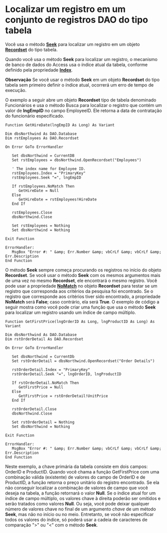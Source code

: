 
# Localizar um registro em um conjunto de registros DAO do tipo tabela

Você usa o método  **[Seek](http://msdn.microsoft.com/library/EF83D909-C962-B016-7D33-36EACDC25C2C%28Office.15%29.aspx)** para localizar um registro em um objeto **[Recordset](http://msdn.microsoft.com/library/9774232C-E6DA-175B-FC7F-ED2AB7908FA0%28Office.15%29.aspx)** do tipo tabela.

Quando você usa o método  **Seek** para localizar um registro, o mecanismo de banco de dados do Access usa o índice atual da tabela, conforme definido pela propriedade **[Index](http://msdn.microsoft.com/library/54626DE0-EB51-31F2-BF24-E29CBFBBAA02%28Office.15%29.aspx)**.

 **Observação**  Se você usar o método  **Seek** em um objeto **Recordset** do tipo tabela sem primeiro definir o índice atual, ocorrerá um erro de tempo de execução.

O exemplo a seguir abre um objeto  **Recordset** tipo de tabela denominado Funcionários e usa o método Busca para localizar o registro que contém um valor de **lngEmpID** no campo EmployeeID. Ele retorna a data de contratação do funcionário especificado.



```
Function GetHireDate(lngEmpID As Long) As Variant 
 
Dim dbsNorthwind As DAO.Database 
Dim rstEmployees As DAO.Recordset 
 
On Error GoTo ErrorHandler 
 
   Set dbsNorthwind = CurrentDB 
   Set rstEmployees = dbsNorthwind.OpenRecordset("Employees") 
 
   ' The index name for Employee ID. 
   rstEmployees.Index = "PrimaryKey" 
   rstEmployees.Seek "=", lngEmpID 
 
   If rstEmployees.NoMatch Then 
      GetHireDate = Null 
   Else 
      GetHireDate = rstEmployees!HireDate 
   End If 
 
   rstEmployees.Close 
   dbsNorthwind.Close 
 
   Set rstEmployees = Nothing 
   Set dbsNorthwind = Nothing 
 
Exit Function 
 
ErrorHandler: 
   MsgBox "Error #: " &amp; Err.Number &amp; vbCrLf &amp; vbCrLf &amp; Err.Description 
End Function 

```

O método  **Seek** sempre começa procurando os registros no início do objeto **Recordset**. Se você usar o método **Seek** com os mesmos argumentos mais de uma vez no mesmo **Recordset**, ele encontrará o mesmo registro.
Você pode usar a propriedade  **[NoMatch](http://msdn.microsoft.com/library/47D03575-F570-89B5-A20F-A3BD8B8B5C6D%28Office.15%29.aspx)** no objeto **Recordset** para testar se um registro que corresponda aos critérios da pesquisa foi encontrado. Se o registro que corresponde aos critérios tiver sido encontrado, a propriedade **NoMatch** será **False**; caso contrário, ela será **True**.
O exemplo de código a seguir mostra como você pode criar uma função que usa o método  **Seek** para localizar um registro usando um índice de campo múltiplo.



```
Function GetFirstPrice(lngOrderID As Long, lngProductID As Long) As Variant 
 
Dim dbsNorthwind As DAO.Database 
Dim rstOrderDetail As DAO.Recordset 
 
On Error GoTo ErrorHandler 
 
   Set dbsNorthwind = CurrentDb 
   Set rstOrderDetail = dbsNorthwind.OpenRecordset("Order Details") 
 
   rstOrderDetail.Index = "PrimaryKey" 
   rstOrderDetail.Seek "=", lngOrderID, lngProductID 
 
   If rstOrderDetail.NoMatch Then 
      GetFirstPrice = Null 
   Else 
      GetFirstPrice = rstOrderDetail!UnitPrice 
   End If 
 
   rstOrderDetail.Close 
   dbsNorthwind.Close 
 
   Set rstOrderDetail = Nothing 
   Set dbsNorthwind = Nothing 
 
Exit Function 
 
ErrorHandler: 
   MsgBox "Error #: " &amp; Err.Number &amp; vbCrLf &amp; vbCrLf &amp; Err.Description 
End Function 

```

Neste exemplo, a chave primária da tabela consiste em dois campos: OrderID e ProductID. Quando você chama a função GetFirstPrice com uma combinação válida (existente) de valores do campo de OrderID e de ProductID, a função retorna o preço unitário do registro encontrado. Se ela não conseguir localizar a combinação de valores de campo que você deseja na tabela, a função retornará o valor  **Null**.
Se o índice atual for um índice de campo múltiplo, os valores chave à direita poderão ser omitidos e serão tratados como valores  **Null**. Ou seja, você pode deixar qualquer número de valores chave no final de um argumento _chave_ de um método **Seek**, mas não no início ou no meio. Entretanto, se você não especificar todos os valores do índice, só poderá usar a cadeia de caracteres de comparação ">" ou "<" com o método **Seek**.
